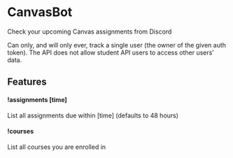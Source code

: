 # CanvasBot
Check your upcoming Canvas assignments from Discord

Can only, and will only ever, track a single user (the owner of the given auth token). The API does not allow student API users to access other users' data.

## Features
#### !assignments [time]
List all assignments due within [time] (defaults to 48 hours)
#### !courses
List all courses you are enrolled in


